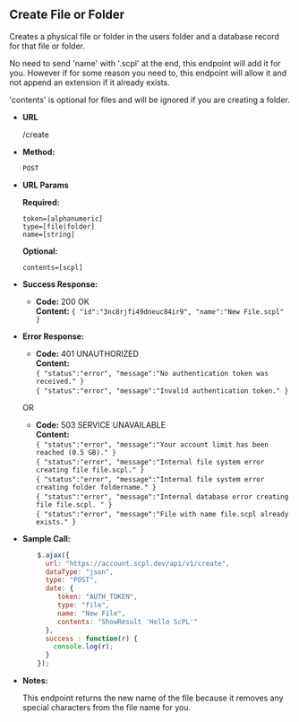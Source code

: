 **Create File or Folder**
----
Creates a physical file or folder in the users folder and a database record for that file or folder.

No need to send 'name' with '.scpl' at the end, this endpoint will add it for you. However if for some reason you need to, this endpoint will allow it and not append an extension if it already exists.

'contents' is optional for files and will be ignored if you are creating a folder.

* **URL**

  /create

* **Method:**

  `POST`

*  **URL Params**

   **Required:**

   `token=[alphanumeric]`<br/>
   `type=[file|folder]`<br/>
   `name=[string]`

   **Optional:**

   `contents=[scpl]`

  * **Success Response:**

     * **Code:** 200 OK <br />
       **Content:** `{ "id":"3nc8rjfi49dneuc84ir9", "name":"New File.scpl" }`

   * **Error Response:**

      * **Code:** 401 UNAUTHORIZED <br />
     **Content:**<br/>
     `{ "status":"error", "message":"No authentication token was received." }`<br/>
     `{ "status":"error", "message":"Invalid authentication token." }`

     OR

     * **Code:** 503 SERVICE UNAVAILABLE <br />
       **Content:**<br/>
       `{ "status":"error", "message":"Your account limit has been reached (0.5 GB)." }`<br/>
       `{ "status":"error", "message":"Internal file system error creating file file.scpl." }`<br/>
       `{ "status":"error", "message":"Internal file system error creating folder foldername." }`<br/>
       `{ "status":"error", "message":"Internal database error creating file file.scpl. " }`<br/>
       `{ "status":"error", "message":"File with name file.scpl already exists." }`

   * **Sample Call:**

```javascript
       $.ajax({
         url: "https://account.scpl.dev/api/v1/create",
         dataType: "json",
         type: "POST",
         date: {
            token: "AUTH_TOKEN",
            type: "file",
            name: "New File",
            contents: "ShowResult 'Hello ScPL'"
         },
         success : function(r) {
           console.log(r);
         }
       });
```

   * **Notes:**

     This endpoint returns the new name of the file because it removes any special characters from the file name for you.
